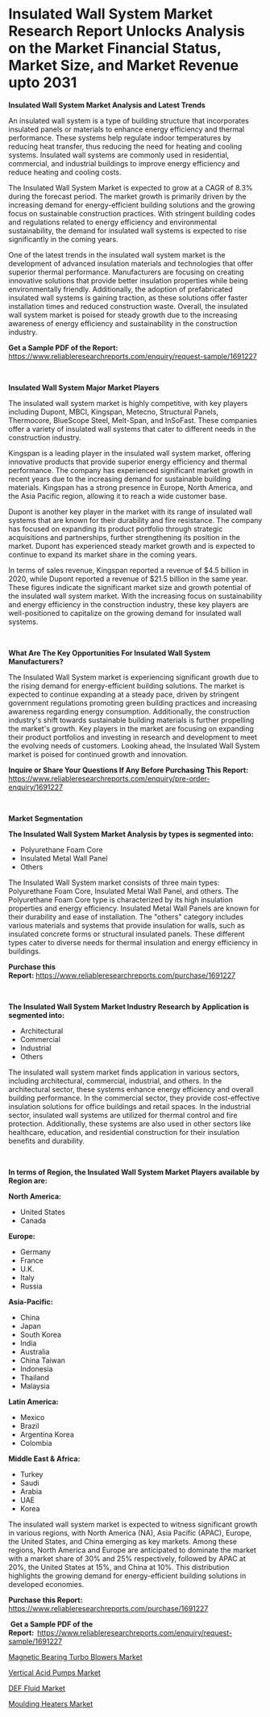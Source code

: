 <p><h1>Insulated Wall System Market Research Report Unlocks Analysis on the Market Financial Status, Market Size, and Market Revenue upto 2031</h1></p><p><strong>Insulated Wall System Market Analysis and Latest Trends</strong></p>
<p><p>An insulated wall system is a type of building structure that incorporates insulated panels or materials to enhance energy efficiency and thermal performance. These systems help regulate indoor temperatures by reducing heat transfer, thus reducing the need for heating and cooling systems. Insulated wall systems are commonly used in residential, commercial, and industrial buildings to improve energy efficiency and reduce heating and cooling costs.</p><p>The Insulated Wall System Market is expected to grow at a CAGR of 8.3% during the forecast period. The market growth is primarily driven by the increasing demand for energy-efficient building solutions and the growing focus on sustainable construction practices. With stringent building codes and regulations related to energy efficiency and environmental sustainability, the demand for insulated wall systems is expected to rise significantly in the coming years.</p><p>One of the latest trends in the insulated wall system market is the development of advanced insulation materials and technologies that offer superior thermal performance. Manufacturers are focusing on creating innovative solutions that provide better insulation properties while being environmentally friendly. Additionally, the adoption of prefabricated insulated wall systems is gaining traction, as these solutions offer faster installation times and reduced construction waste. Overall, the insulated wall system market is poised for steady growth due to the increasing awareness of energy efficiency and sustainability in the construction industry.</p></p>
<p><strong>Get a Sample PDF of the Report:&nbsp;</strong> <a href="https://www.reliableresearchreports.com/enquiry/request-sample/1691227">https://www.reliableresearchreports.com/enquiry/request-sample/1691227</a></p>
<p>&nbsp;</p>
<p><strong>Insulated Wall System Major Market Players</strong></p>
<p><p>The insulated wall system market is highly competitive, with key players including Dupont, MBCI, Kingspan, Metecno, Structural Panels, Thermocore, BlueScope Steel, Melt-Span, and InSoFast. These companies offer a variety of insulated wall systems that cater to different needs in the construction industry.</p><p>Kingspan is a leading player in the insulated wall system market, offering innovative products that provide superior energy efficiency and thermal performance. The company has experienced significant market growth in recent years due to the increasing demand for sustainable building materials. Kingspan has a strong presence in Europe, North America, and the Asia Pacific region, allowing it to reach a wide customer base.</p><p>Dupont is another key player in the market with its range of insulated wall systems that are known for their durability and fire resistance. The company has focused on expanding its product portfolio through strategic acquisitions and partnerships, further strengthening its position in the market. Dupont has experienced steady market growth and is expected to continue to expand its market share in the coming years.</p><p>In terms of sales revenue, Kingspan reported a revenue of $4.5 billion in 2020, while Dupont reported a revenue of $21.5 billion in the same year. These figures indicate the significant market size and growth potential of the insulated wall system market. With the increasing focus on sustainability and energy efficiency in the construction industry, these key players are well-positioned to capitalize on the growing demand for insulated wall systems.</p></p>
<p>&nbsp;</p>
<p><strong>What Are The Key Opportunities For Insulated Wall System Manufacturers?</strong></p>
<p><p>The Insulated Wall System market is experiencing significant growth due to the rising demand for energy-efficient building solutions. The market is expected to continue expanding at a steady pace, driven by stringent government regulations promoting green building practices and increasing awareness regarding energy consumption. Additionally, the construction industry's shift towards sustainable building materials is further propelling the market's growth. Key players in the market are focusing on expanding their product portfolios and investing in research and development to meet the evolving needs of customers. Looking ahead, the Insulated Wall System market is poised for continued growth and innovation.</p></p>
<p><strong>Inquire or Share Your Questions If Any Before Purchasing This Report:</strong> <a href="https://www.reliableresearchreports.com/enquiry/pre-order-enquiry/1691227">https://www.reliableresearchreports.com/enquiry/pre-order-enquiry/1691227</a></p>
<p>&nbsp;</p>
<p><strong>Market Segmentation</strong></p>
<p><strong>The Insulated Wall System Market Analysis by types is segmented into:</strong></p>
<p><ul><li>Polyurethane Foam Core</li><li>Insulated Metal Wall Panel</li><li>Others</li></ul></p>
<p><p>The Insulated Wall System market consists of three main types: Polyurethane Foam Core, Insulated Metal Wall Panel, and others. The Polyurethane Foam Core type is characterized by its high insulation properties and energy efficiency. Insulated Metal Wall Panels are known for their durability and ease of installation. The "others" category includes various materials and systems that provide insulation for walls, such as insulated concrete forms or structural insulated panels. These different types cater to diverse needs for thermal insulation and energy efficiency in buildings.</p></p>
<p><strong>Purchase this Report:&nbsp;</strong><a href="https://www.reliableresearchreports.com/purchase/1691227">https://www.reliableresearchreports.com/purchase/1691227</a></p>
<p>&nbsp;</p>
<p><strong>The Insulated Wall System Market Industry Research by Application is segmented into:</strong></p>
<p><ul><li>Architectural</li><li>Commercial</li><li>Industrial</li><li>Others</li></ul></p>
<p><p>The insulated wall system market finds application in various sectors, including architectural, commercial, industrial, and others. In the architectural sector, these systems enhance energy efficiency and overall building performance. In the commercial sector, they provide cost-effective insulation solutions for office buildings and retail spaces. In the industrial sector, insulated wall systems are utilized for thermal control and fire protection. Additionally, these systems are also used in other sectors like healthcare, education, and residential construction for their insulation benefits and durability.</p></p>
<p>&nbsp;</p>
<p><strong>In terms of Region, the Insulated Wall System Market Players available by Region are:</strong></p>
<p>
    <p> <strong> North America: </strong>
        <ul>
            <li>United States</li>
            <li>Canada</li>
        </ul>
        </p> 
    <p> <strong> Europe: </strong>
        <ul>
            <li>Germany</li>
            <li>France</li>
            <li>U.K.</li>
            <li>Italy</li>
            <li>Russia</li>
        </ul>
        </p> 
    <p> <strong> Asia-Pacific: </strong>
        <ul>
            <li>China</li>
            <li>Japan</li>
            <li>South Korea</li>
            <li>India</li>
            <li>Australia</li>
            <li>China Taiwan</li>
            <li>Indonesia</li>
            <li>Thailand</li>
            <li>Malaysia</li>
        </ul>
        </p> 
    <p> <strong> Latin America: </strong>
        <ul>
            <li>Mexico</li>
            <li>Brazil</li>
            <li>Argentina Korea</li>
            <li>Colombia</li>
        </ul>
        </p> 
    <p> <strong> Middle East & Africa: </strong>
        <ul>
            <li>Turkey</li>
            <li>Saudi</li>
            <li>Arabia</li>
            <li>UAE</li>
            <li>Korea</li>
        </ul>
    </p>
    </p>
<p><p>The insulated wall system market is expected to witness significant growth in various regions, with North America (NA), Asia Pacific (APAC), Europe, the United States, and China emerging as key markets. Among these regions, North America and Europe are anticipated to dominate the market with a market share of 30% and 25% respectively, followed by APAC at 20%, the United States at 15%, and China at 10%. This distribution highlights the growing demand for energy-efficient building solutions in developed economies.</p></p>
<p><strong>Purchase this Report: </strong><a href="https://www.reliableresearchreports.com/purchase/1691227">https://www.reliableresearchreports.com/purchase/1691227</a></p>
<p>&nbsp;<strong>Get a Sample PDF of the Report:&nbsp;&nbsp;</strong><a href="https://www.reliableresearchreports.com/enquiry/request-sample/1691227">https://www.reliableresearchreports.com/enquiry/request-sample/1691227</a></p>
<p><strong></strong></p>
<p><p><a href="https://view.publitas.com/reportprime-1/magnetic-bearing-turbo-blowers-market-with-the-goal-of-estimating-the-market-size-and-future-growth-potential-of-various-market-segments-based-on-component-applications-end-user-and-region/">Magnetic Bearing Turbo Blowers Market</a></p><p><a href="https://military-diascia-e68.notion.site/Vertical-Acid-Pumps-Market-Size-Global-Industry-Overview-Market-Segmentation-and-Forecast-2024-to-0b646631ee5644e486fe12368af75327">Vertical Acid Pumps Market</a></p><p><a href="https://github.com/edytherolanlouisejk1miz0wig/Market-Research-Report-List-1/blob/main/def-fluid-market.md">DEF Fluid Market</a></p><p><a href="https://view.publitas.com/reportprime-1/moulding-heaters-market-provides-detailed-segmentation-of-this-market-based-on-type-application-and-region-and-forecast-for-the-period-from-2024-2031/">Moulding Heaters Market</a></p></p>